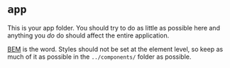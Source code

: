 # `app`

This is your app folder. You should try to do as little as possible here and anything you *do* do should affect the entire application.

[BEM](https://seesparkbox.com/foundry/bem_by_example) is the word. Styles should not be set at the element level, so keep as much of it as possible in the `../components/` folder as possible.

